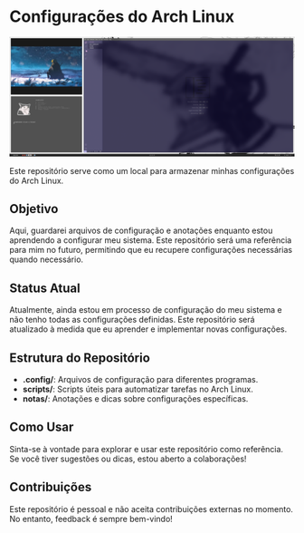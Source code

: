 # Configurações do Arch Linux

![Texto Alternativo](./pictures/1.png)

Este repositório serve como um local para armazenar minhas configurações do Arch Linux.

## Objetivo

Aqui, guardarei arquivos de configuração e anotações enquanto estou aprendendo a configurar meu sistema. Este repositório será uma referência para mim no futuro, permitindo que eu recupere configurações necessárias quando necessário.

## Status Atual

Atualmente, ainda estou em processo de configuração do meu sistema e não tenho todas as configurações definidas. Este repositório será atualizado à medida que eu aprender e implementar novas configurações.

## Estrutura do Repositório

- **.config/**: Arquivos de configuração para diferentes programas.
- **scripts/**: Scripts úteis para automatizar tarefas no Arch Linux.
- **notas/**: Anotações e dicas sobre configurações específicas.

## Como Usar

Sinta-se à vontade para explorar e usar este repositório como referência. Se você tiver sugestões ou dicas, estou aberto a colaborações!

## Contribuições

Este repositório é pessoal e não aceita contribuições externas no momento. No entanto, feedback é sempre bem-vindo!

